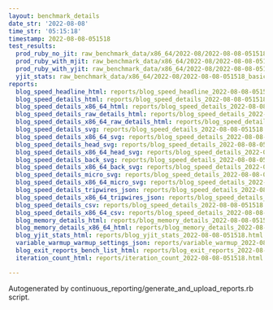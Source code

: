 ```yaml
---
layout: benchmark_details
date_str: '2022-08-08'
time_str: '05:15:18'
timestamp: 2022-08-08-051518
test_results:
  prod_ruby_no_jit: raw_benchmark_data/x86_64/2022-08/2022-08-08-051518_basic_benchmark_prod_ruby_no_jit.json
  prod_ruby_with_mjit: raw_benchmark_data/x86_64/2022-08/2022-08-08-051518_basic_benchmark_prod_ruby_with_mjit.json
  prod_ruby_with_yjit: raw_benchmark_data/x86_64/2022-08/2022-08-08-051518_basic_benchmark_prod_ruby_with_yjit.json
  yjit_stats: raw_benchmark_data/x86_64/2022-08/2022-08-08-051518_basic_benchmark_yjit_stats.json
reports:
  blog_speed_headline_html: reports/blog_speed_headline_2022-08-08-051518.html
  blog_speed_details_html: reports/blog_speed_details_2022-08-08-051518.html
  blog_speed_details_x86_64_html: reports/blog_speed_details_2022-08-08-051518.x86_64.html
  blog_speed_details_raw_details_html: reports/blog_speed_details_2022-08-08-051518.raw_details.html
  blog_speed_details_x86_64_raw_details_html: reports/blog_speed_details_2022-08-08-051518.x86_64.raw_details.html
  blog_speed_details_svg: reports/blog_speed_details_2022-08-08-051518.svg
  blog_speed_details_x86_64_svg: reports/blog_speed_details_2022-08-08-051518.x86_64.svg
  blog_speed_details_head_svg: reports/blog_speed_details_2022-08-08-051518.head.svg
  blog_speed_details_x86_64_head_svg: reports/blog_speed_details_2022-08-08-051518.x86_64.head.svg
  blog_speed_details_back_svg: reports/blog_speed_details_2022-08-08-051518.back.svg
  blog_speed_details_x86_64_back_svg: reports/blog_speed_details_2022-08-08-051518.x86_64.back.svg
  blog_speed_details_micro_svg: reports/blog_speed_details_2022-08-08-051518.micro.svg
  blog_speed_details_x86_64_micro_svg: reports/blog_speed_details_2022-08-08-051518.x86_64.micro.svg
  blog_speed_details_tripwires_json: reports/blog_speed_details_2022-08-08-051518.tripwires.json
  blog_speed_details_x86_64_tripwires_json: reports/blog_speed_details_2022-08-08-051518.x86_64.tripwires.json
  blog_speed_details_csv: reports/blog_speed_details_2022-08-08-051518.csv
  blog_speed_details_x86_64_csv: reports/blog_speed_details_2022-08-08-051518.x86_64.csv
  blog_memory_details_html: reports/blog_memory_details_2022-08-08-051518.html
  blog_memory_details_x86_64_html: reports/blog_memory_details_2022-08-08-051518.x86_64.html
  blog_yjit_stats_html: reports/blog_yjit_stats_2022-08-08-051518.html
  variable_warmup_warmup_settings_json: reports/variable_warmup_2022-08-08-051518.warmup_settings.json
  blog_exit_reports_bench_list_html: reports/blog_exit_reports_2022-08-08-051518.bench_list.html
  iteration_count_html: reports/iteration_count_2022-08-08-051518.html

---
```

Autogenerated by continuous_reporting/generate_and_upload_reports.rb script.

